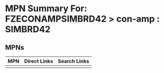 



# MPN Summary For: FZECONAMPSIMBRD42 > con-amp : SIMBRD42

## MPNs
  

|MPN|Direct Links|Search Links|
| :--- | :--- | :--- |
||||
